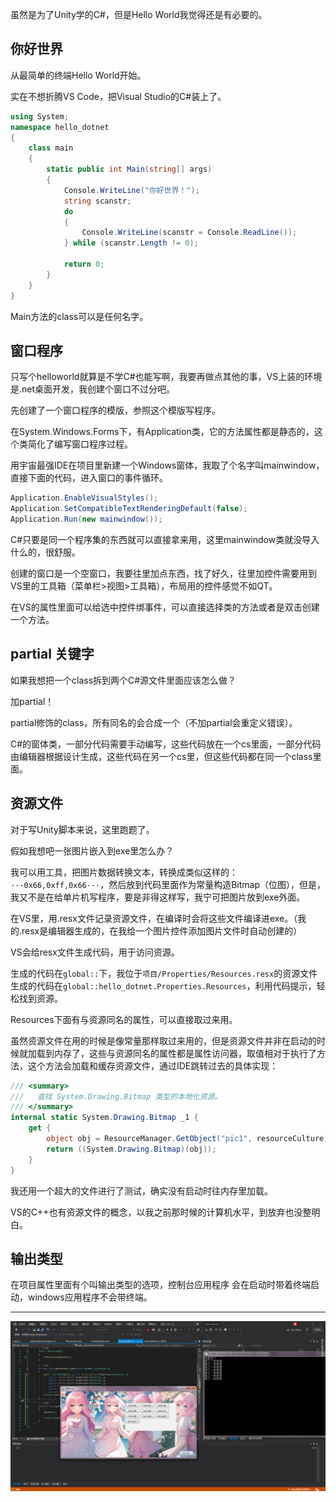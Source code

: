 虽然是为了Unity学的C#，但是Hello World我觉得还是有必要的。

## 你好世界

从最简单的终端Hello World开始。

实在不想折腾VS Code，把Visual Studio的C#装上了。

```csharp
using System;
namespace hello_dotnet
{
    class main
    {
        static public int Main(string[] args)
        {
            Console.WriteLine("你好世界！");
            string scanstr;
            do
            {
                Console.WriteLine(scanstr = Console.ReadLine());
            } while (scanstr.Length != 0);
            
            return 0;
        }
    }
}
```

Main方法的class可以是任何名字。

## 窗口程序

只写个helloworld就算是不学C#也能写啊，我要再做点其他的事，VS上装的环境是.net桌面开发，我创建个窗口不过分吧。

先创建了一个窗口程序的模版，参照这个模版写程序。

在System.Windows.Forms下，有Application类，它的方法属性都是静态的，这个类简化了编写窗口程序过程。

用宇宙最强IDE在项目里新建一个Windows窗体，我取了个名字叫mainwindow，直接下面的代码，进入窗口的事件循环。

```csharp
Application.EnableVisualStyles();
Application.SetCompatibleTextRenderingDefault(false);
Application.Run(new mainwindow());
```

C#只要是同一个程序集的东西就可以直接拿来用，这里mainwindow类就没导入什么的，很舒服。

创建的窗口是一个空窗口，我要往里加点东西，找了好久，往里加控件需要用到VS里的工具箱（菜单栏>视图>工具箱），布局用的控件感觉不如QT。

在VS的属性里面可以给选中控件绑事件，可以直接选择类的方法或者是双击创建一个方法。

## partial 关键字

如果我想把一个class拆到两个C#源文件里面应该怎么做？

加partial！

partial修饰的class，所有同名的会合成一个（不加partial会重定义错误）。

C#的窗体类，一部分代码需要手动编写，这些代码放在一个cs里面，一部分代码由编辑器根据设计生成，这些代码在另一个cs里，但这些代码都在同一个class里面。

## 资源文件

对于写Unity脚本来说，这里跑题了。

假如我想吧一张图片嵌入到exe里怎么办？

我可以用工具，把图片数据转换文本，转换成类似这样的：`···0x66,0xff,0x66···`，然后放到代码里面作为常量构造Bitmap（位图），但是，我又不是在给单片机写程序，要是非得这样写，我宁可把图片放到exe外面。

在VS里，用.resx文件记录资源文件，在编译时会将这些文件编译进exe。（我的.resx是编辑器生成的，在我给一个图片控件添加图片文件时自动创建的）

VS会给resx文件生成代码，用于访问资源。

生成的代码在`global::`下，我位于`项目/Properties/Resources.resx`的资源文件生成的代码在`global::hello_dotnet.Properties.Resources`，利用代码提示，轻松找到资源。

Resources下面有与资源同名的属性，可以直接取过来用。

虽然资源文件在用的时候是像常量那样取过来用的，但是资源文件并非在启动的时候就加载到内存了，这些与资源同名的属性都是属性访问器，取值相对于执行了方法，这个方法会加载和缓存资源文件，通过IDE跳转过去的具体实现：

```csharp
/// <summary>
///   查找 System.Drawing.Bitmap 类型的本地化资源。
/// </summary>
internal static System.Drawing.Bitmap _1 {
    get {
        object obj = ResourceManager.GetObject("pic1", resourceCulture);
        return ((System.Drawing.Bitmap)(obj));
    }
}
```

我还用一个超大的文件进行了测试，确实没有启动时往内存里加载。

VS的C++也有资源文件的概念，以我之前那时候的计算机水平，到放弃也没整明白。

## 输出类型

在项目属性里面有个叫输出类型的选项，控制台应用程序 会在启动时带着终端启动，windows应用程序不会带终端。

---

![](/datas/images/32-2.jpg)

